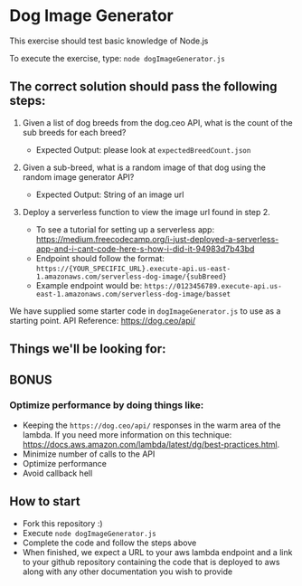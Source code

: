 # Dog Image Generator

This exercise should test basic knowledge of Node.js

To execute the exercise, type: `node dogImageGenerator.js`

## The correct solution should pass the following steps:

 1. Given a list of dog breeds from the dog.ceo API, what is the count of the sub breeds for each breed?
    - Expected Output: please look at `expectedBreedCount.json`

 2. Given a sub-breed, what is a random image of that dog using the random image generator API?
    - Expected Output: String of an image url

 3. Deploy a serverless function to view the image url found in step 2. 
    - To see a tutorial for setting up a serverless app: https://medium.freecodecamp.org/i-just-deployed-a-serverless-app-and-i-cant-code-here-s-how-i-did-it-94983d7b43bd
    - Endpoint should follow the format: `https://{YOUR_SPECIFIC_URL}.execute-api.us-east-1.amazonaws.com/serverless-dog-image/{subBreed}`
    - Example endpoint would be: `https://0123456789.execute-api.us-east-1.amazonaws.com/serverless-dog-image/basset`

We have supplied some starter code in `dogImageGenerator.js` to use as a starting point.
API Reference: https://dog.ceo/api/

## Things we'll be looking for:

## BONUS 
### Optimize performance by doing things like: 
- Keeping the `https://dog.ceo/api/` responses in the warm area of the lambda. If you need more information on this technique: https://docs.aws.amazon.com/lambda/latest/dg/best-practices.html.
- Minimize number of calls to the API
- Optimize performance
- Avoid callback hell

## How to start

- Fork this repository :)
- Execute `node dogImageGenerator.js`
- Complete the code and follow the steps above
- When finished, we expect a URL to your aws lambda endpoint and a link to your github repository containing the code that is deployed to aws along with any other documentation you wish to provide
